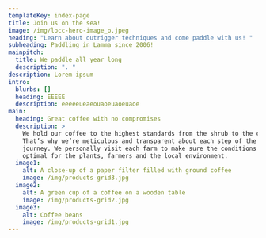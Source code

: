```yaml
---
templateKey: index-page
title: Join us on the sea!
image: /img/locc-hero-image_o.jpeg
heading: "Learn about outrigger techniques and come paddle with us! "
subheading: Paddling in Lamma since 2006!
mainpitch:
  title: We paddle all year long
  description: ". "
description: Lorem ipsum
intro:
  blurbs: []
  heading: EEEEE
  description: eeeeeueaeouaoeuaoeuaoe
main:
  heading: Great coffee with no compromises
  description: >
    We hold our coffee to the highest standards from the shrub to the cup.
    That’s why we’re meticulous and transparent about each step of the coffee’s
    journey. We personally visit each farm to make sure the conditions are
    optimal for the plants, farmers and the local environment.
  image1:
    alt: A close-up of a paper filter filled with ground coffee
    image: /img/products-grid3.jpg
  image2:
    alt: A green cup of a coffee on a wooden table
    image: /img/products-grid2.jpg
  image3:
    alt: Coffee beans
    image: /img/products-grid1.jpg
---
```

